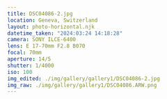 ```yaml
---
title: DSC04086-2.jpg
location: Geneva, Switzerland
layout: photo-horizontal.njk
datetime_taken: "2024:03:24 14:18:28"
camera: SONY ILCE-6400
lens: E 17-70mm F2.8 B070
focal: 70mm
aperture: 14/5
shutter: 1/4000
iso: 100
img_edited: ./img/gallery/gallery1/DSC04086-2.jpg
img_raw: ./img/gallery/gallery1/DSC04086.ARW.png
---
```

